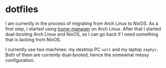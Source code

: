 # dotfiles

I am currently in the process of migrating from Arch Linux to NixOS.
As a first step, I started using [home-manager](https://github.com/nix-community/home-manager) on Arch Linux.
After that I started dual-booting Arch Linux and NixOS, so I can go back if I need something that is lacking from NixOS.

I currently use two machines: my desktop PC `volt` and my laptop `zephyr`.
Both of them are currently dual-booted, hence the somewhat messy configuration.

